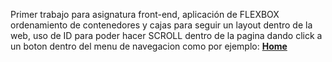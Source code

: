 Primer trabajo para asignatura front-end, aplicación de FLEXBOX ordenamiento de contenedores y cajas para seguir un layout dentro de la web, uso de ID para poder hacer SCROLL dentro de la pagina dando click a un boton dentro del menu de navegacion como por ejemplo: <a href="#HOME" class="menuNavegable"><b>Home</b></a>
